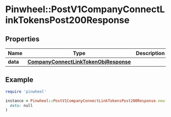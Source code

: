 # Pinwheel::PostV1CompanyConnectLinkTokensPost200Response

## Properties

| Name | Type | Description | Notes |
| ---- | ---- | ----------- | ----- |
| **data** | [**CompanyConnectLinkTokenObjResponse**](CompanyConnectLinkTokenObjResponse.md) |  |  |

## Example

```ruby
require 'pinwheel'

instance = Pinwheel::PostV1CompanyConnectLinkTokensPost200Response.new(
  data: null
)
```

